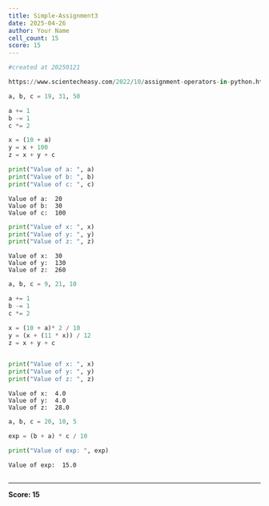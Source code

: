 ```yaml
---
title: Simple-Assignment3
date: 2025-04-26
author: Your Name
cell_count: 15
score: 15
---
```


```python
#created at 20250121
```


```python
https://www.scientecheasy.com/2022/10/assignment-operators-in-python.html/
```


```python
a, b, c = 19, 31, 50
```


```python
a += 1
b -= 1
c *= 2
```


```python
x = (10 + a)
y = x + 100
z = x + y + c
```


```python
print("Value of a: ", a)
print("Value of b: ", b)
print("Value of c: ", c)

```

    Value of a:  20
    Value of b:  30
    Value of c:  100



```python
print("Value of x: ", x)
print("Value of y: ", y)
print("Value of z: ", z)
```

    Value of x:  30
    Value of y:  130
    Value of z:  260



```python
a, b, c = 9, 21, 10
```


```python
a += 1
b -= 1
c *= 2
```


```python
x = (10 + a)* 2 / 10
y = (x + (11 * x)) / 12
z = x + y + c
```


```python

print("Value of x: ", x)
print("Value of y: ", y)
print("Value of z: ", z)
```

    Value of x:  4.0
    Value of y:  4.0
    Value of z:  28.0



```python
a, b, c = 20, 10, 5
```


```python
exp = (b + a) * c / 10
```


```python
print("Value of exp: ", exp)
```

    Value of exp:  15.0



```python

```


---
**Score: 15**